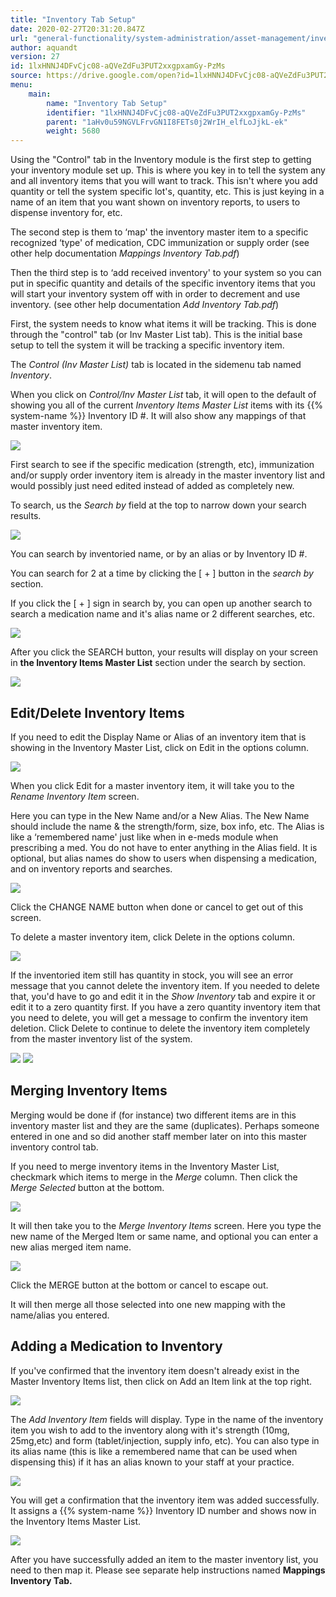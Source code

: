 ```yaml
---
title: "Inventory Tab Setup"
date: 2020-02-27T20:31:20.847Z
url: "general-functionality/system-administration/asset-management/inventory-tab-setup.html"
author: aquandt
version: 27
id: 1lxHNNJ4DFvCjc08-aQVeZdFu3PUT2xxgpxamGy-PzMs
source: https://drive.google.com/open?id=1lxHNNJ4DFvCjc08-aQVeZdFu3PUT2xxgpxamGy-PzMs
menu:
    main:
        name: "Inventory Tab Setup"
        identifier: "1lxHNNJ4DFvCjc08-aQVeZdFu3PUT2xxgpxamGy-PzMs"
        parent: "1aHv0u59NGVLFrvGN1I8FETs0j2WrIH_elfLoJjkL-ek"
        weight: 5680
---
```

Using the "Control" tab in the Inventory module is the first step to getting your inventory module set up. This is where you key in to tell the system any and all inventory items that you will want to track. This isn't where you add quantity or tell the system specific lot's, quantity, etc. This is just keying in a name of an item that you want shown on inventory reports, to users to dispense inventory for, etc.

The second step is them to ‘map' the inventory master item to a specific recognized ‘type' of medication, CDC immunization or supply order (see other help documentation *Mappings Inventory Tab.pdf*)

Then the third step is to ‘add received inventory' to your system so you can put in specific quantity and details of the specific inventory items that you will start your inventory system off with in order to decrement and use inventory. (see other help documentation *Add Inventory Tab.pdf*)

First, the system needs to know what items it will be tracking. This is done through the "control" tab (or Inv Master List tab). This is the initial base setup to tell the system it will be tracking a specific inventory item.

The *Control (Inv Master List)* tab is located in the sidemenu tab named *Inventory*.

When you click on *Control/Inv Master List* tab, it will open to the default of showing you all of the current *Inventory Items Master List* items with its {{% system-name %}} Inventory ID #. It will also show any mappings of that master inventory item.

![](../../../external_files/18aae460cf365604e3411d69685a75c8.png)

First search to see if the specific medication (strength, etc), immunization and/or supply order inventory item is already in the master inventory list and would possibly just need edited instead of added as completely new.

To search, us the *Search by* field at the top to narrow down your search results.

![](../../../external_files/97cb507b2ab591074f9501fa044e956c.png)

You can search by inventoried name, or by an alias or by Inventory ID #.

You can search for 2 at a time by clicking the [ + ] button in the *search by* section.

If you click the [ + ] sign in search by, you can open up another search to search a medication name and it's alias name or 2 different searches, etc.

![](../../../external_files/90b770a8fcdc2f735efa93979d4ce2b8.png)

After you click the SEARCH button, your results will display on your screen in **the Inventory Items Master List** section under the search by section.

![](../../../external_files/bfa7afbc30d70ef8a03142636b6762d2.png)

## Edit/Delete Inventory Items

If you need to edit the Display Name or Alias of an inventory item that is showing in the Inventory Master List, click on Edit in the options column.

![](../../../external_files/a93ae2d8ea05bed37910396bf9938f22.png)

When you click Edit for a master inventory item, it will take you to the *Rename Inventory Item* screen.

Here you can type in the New Name and/or a New Alias. The New Name should include the name & the strength/form, size, box info, etc. The Alias is like a ‘remembered name' just like when in e-meds module when prescribing a med. You do not have to enter anything in the Alias field. It is optional, but alias names do show to users when dispensing a medication, and on inventory reports and searches.

![](../../../external_files/32514237be88677f8e2244a64966a4e5.png)

Click the CHANGE NAME button when done or cancel to get out of this screen.

To delete a master inventory item, click Delete in the options column.

![](../../../external_files/83edb2c2bedca7089faa9a5d5965876f.png)

If the inventoried item still has quantity in stock, you will see an error message that you cannot delete the inventory item. If you needed to delete that, you'd have to go and edit it in the *Show Inventory* tab and expire it or edit it to a zero quantity first. If you have a zero quantity inventory item that you need to delete, you will get a message to confirm the inventory item deletion. Click Delete to continue to delete the inventory item completely from the master inventory list of the system.

![](../../../external_files/2399390bcbe532337dec67dd87311a4a.png) ![](../../../external_files/61b2c51e70ef7b0737236ee40ce7213b.png)

## Merging Inventory Items

Merging would be done if (for instance) two different items are in this inventory master list and they are the same (duplicates). Perhaps someone entered in one and so did another staff member later on into this master inventory control tab.

If you need to merge inventory items in the Inventory Master List, checkmark which items to merge in the *Merge* column. Then click the *Merge Selected* button at the bottom.

![](../../../external_files/04673c5b9e561bbd28cf198c8bde6986.png)

It will then take you to the *Merge Inventory Items* screen. Here you type the new name of the Merged Item or same name, and optional you can enter a new alias merged item name.

![](../../../external_files/6cfb3ed35e6cab9d9275623947b0d063.png)

Click the MERGE button at the bottom or cancel to escape out.

It will then merge all those selected into one new mapping with the name/alias you entered.

## Adding a Medication to Inventory

If you've confirmed that the inventory item doesn't already exist in the Master Inventory Items list, then click on Add an Item link at the top right.

![](../../../external_files/cdf9561a14b1b744f7a32e5eebb3f999.png)

The *Add Inventory Item* fields will display. Type in the name of the inventory item you wish to add to the inventory along with it's strength (10mg, 25mg,etc) and form (tablet/injection, supply info, etc). You can also type in its alias name (this is like a remembered name that can be used when dispensing this) if it has an alias known to your staff at your practice.

![](../../../external_files/99d51c666b69be9d41f69050542cc4f6.png)

You will get a confirmation that the inventory item was added successfully. It assigns a {{% system-name %}} Inventory ID number and shows now in the Inventory Items Master List.

![](../../../external_files/0afaf6117400a4c00dcbcf665b390c98.png)

After you have successfully added an item to the master inventory list, you need to then map it. Please see separate help instructions named **Mappings Inventory Tab.**

